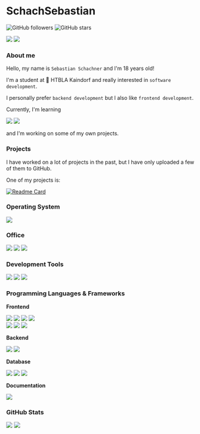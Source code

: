 # SchachSebastian

![GitHub followers](https://img.shields.io/github/followers/schachsebastian?label=Follow&style=social)
![GitHub stars](https://img.shields.io/github/stars/schachsebastian?style=social)

[<img src="https://img.shields.io/badge/Stack_Overflow-FE7A16?style=for-the-badge&logo=stack-overflow&logoColor=white">](https://stackoverflow.com/users/19030462/sebastian)
[<img src="https://img.shields.io/badge/LinkedIn-0077B5?style=for-the-badge&logo=linkedin&logoColor=white">](https://www.linkedin.com/in/sebastian-schachner/)

### About me

Hello, my name is `Sebastian Schachner` and I'm 18 years old!

I'm a student at 🏫 HTBLA Kaindorf and really interested in `software development`.

I personally prefer `backend development` but I also like `frontend development`.

Currently, I'm learning

<img src="https://img.shields.io/badge/React-20232A?style=for-the-badge&logo=react&logoColor=61DAFB">
<img src="https://img.shields.io/badge/Spring_Boot-F2F4F9?style=for-the-badge&logo=spring-boot">

and I'm working on some of my own projects.

### Projects

I have worked on a lot of projects in the past, but I have only uploaded a few of them to GitHub.

One of my projects is:

[![Readme Card](https://github-readme-stats.vercel.app/api/pin/?username=schachsebastian&repo=manhunt)](https://github.com/schachsebastian/manhunt)

### Operating System

<img src="https://img.shields.io/badge/Windows-0078D6?style=for-the-badge&logo=windows&logoColor=white">

### Office

<img src="https://img.shields.io/badge/Microsoft_Outlook-0078D4?style=for-the-badge&logo=microsoft-outlook&logoColor=white">
<img src="https://img.shields.io/badge/Microsoft_Word-2B579A?style=for-the-badge&logo=microsoft-word&logoColor=white">
<img src="https://img.shields.io/badge/Microsoft_Excel-217346?style=for-the-badge&logo=microsoft-excel&logoColor=white">

### Development Tools

<img src="https://img.shields.io/badge/IntelliJ_IDEA-000000.svg?style=for-the-badge&logo=intellij-idea&logoColor=white">
<img src="https://img.shields.io/badge/Trello-0052CC?style=for-the-badge&logo=trello&logoColor=white">
<img src="https://img.shields.io/badge/apache_maven-C71A36?style=for-the-badge&logo=apachemaven&logoColor=white">

### Programming Languages & Frameworks

**Frontend**
<div>
<img src="https://img.shields.io/badge/HTML5-E34F26?style=for-the-badge&logo=html5&logoColor=white">
<img src="https://img.shields.io/badge/CSS3-1572B6?style=for-the-badge&logo=css3&logoColor=white">
<img src="https://img.shields.io/badge/JavaScript-323330?style=for-the-badge&logo=javascript&logoColor=F7DF1E">
<img src="https://img.shields.io/badge/TypeScript-007ACC?style=for-the-badge&logo=typescript&logoColor=white">
</div>
<div>
<img src="https://img.shields.io/badge/React-20232A?style=for-the-badge&logo=react&logoColor=61DAFB">
<img src="	https://img.shields.io/badge/Material%20UI-007FFF?style=for-the-badge&logo=mui&logoColor=white">
<img src="https://img.shields.io/badge/Node.js-339933?style=for-the-badge&logo=nodedotjs&logoColor=white">
</div>

**Backend**

<img src="https://img.shields.io/badge/Spring_Boot-F2F4F9?style=for-the-badge&logo=spring-boot">
<img src="https://img.shields.io/badge/Junit5-25A162?style=for-the-badge&logo=junit5&logoColor=white">

**Database**

<img src="	https://img.shields.io/badge/PostgreSQL-316192?style=for-the-badge&logo=postgresql&logoColor=white">
<img src="https://img.shields.io/badge/SQLite-07405E?style=for-the-badge&logo=sqlite&logoColor=white">
<img src="https://img.shields.io/badge/PLSQL-F80000?style=for-the-badge&logo=oracle&logoColor=black">

**Documentation**

<img src="https://img.shields.io/badge/Markdown-000000?style=for-the-badge&logo=markdown&logoColor=white">

### GitHub Stats

<div style="display: flex;gap: 1%">
<picture>
<source 
  srcset="https://github-readme-stats.vercel.app/api?username=anuraghazra&show_icons=true&theme=github_dark"
  media="(prefers-color-scheme: dark), (prefers-color-scheme: no-preference)"
/>
<source
  srcset="https://github-readme-stats.vercel.app/api?username=schachsebastian&show_icons=true"
  media="(prefers-color-scheme: light)"
/>
<img src="https://github-readme-stats.vercel.app/api?username=schachsebastian&show_icons=true" />
</picture>
<picture>
<source 
  srcset="https://github-readme-stats.vercel.app/api/top-langs/?username=schachsebastian&layout=compact&theme=github_dark"
  media="(prefers-color-scheme: dark), (prefers-color-scheme: no-preference)"
/>
<source
  srcset="https://github-readme-stats.vercel.app/api/top-langs/?username=schachsebastian&layout=compact"
  media="(prefers-color-scheme: light)"
/>
<img src="https://github-readme-stats.vercel.app/api/top-langs/?username=schachsebastian&layout=compact&theme=github_dark" />
</picture>
</div>